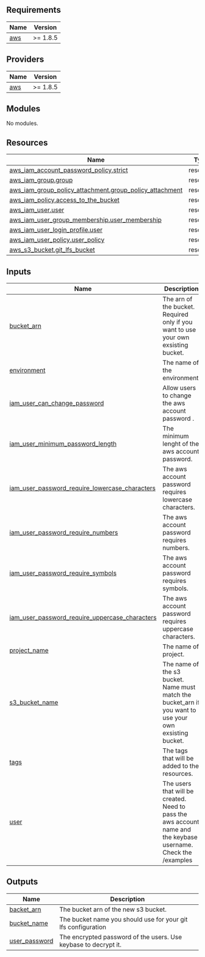 <!-- BEGIN_TF_DOCS -->
## Requirements

| Name | Version |
|------|---------|
| <a name="requirement_aws"></a> [aws](#requirement\_aws) | >= 1.8.5 |

## Providers

| Name | Version |
|------|---------|
| <a name="provider_aws"></a> [aws](#provider\_aws) | >= 1.8.5 |

## Modules

No modules.

## Resources

| Name | Type |
|------|------|
| [aws_iam_account_password_policy.strict](https://registry.terraform.io/providers/hashicorp/aws/latest/docs/resources/iam_account_password_policy) | resource |
| [aws_iam_group.group](https://registry.terraform.io/providers/hashicorp/aws/latest/docs/resources/iam_group) | resource |
| [aws_iam_group_policy_attachment.group_policy_attachment](https://registry.terraform.io/providers/hashicorp/aws/latest/docs/resources/iam_group_policy_attachment) | resource |
| [aws_iam_policy.access_to_the_bucket](https://registry.terraform.io/providers/hashicorp/aws/latest/docs/resources/iam_policy) | resource |
| [aws_iam_user.user](https://registry.terraform.io/providers/hashicorp/aws/latest/docs/resources/iam_user) | resource |
| [aws_iam_user_group_membership.user_membership](https://registry.terraform.io/providers/hashicorp/aws/latest/docs/resources/iam_user_group_membership) | resource |
| [aws_iam_user_login_profile.user](https://registry.terraform.io/providers/hashicorp/aws/latest/docs/resources/iam_user_login_profile) | resource |
| [aws_iam_user_policy.user_policy](https://registry.terraform.io/providers/hashicorp/aws/latest/docs/resources/iam_user_policy) | resource |
| [aws_s3_bucket.git_lfs_bucket](https://registry.terraform.io/providers/hashicorp/aws/latest/docs/resources/s3_bucket) | resource |

## Inputs

| Name | Description | Type | Default | Required |
|------|-------------|------|---------|:--------:|
| <a name="input_bucket_arn"></a> [bucket\_arn](#input\_bucket\_arn) | The arn of the bucket. Required only if you want to use your own exsisting bucket. | `string` | `null` | no |
| <a name="input_environment"></a> [environment](#input\_environment) | The name of the environment. | `string` | n/a | yes |
| <a name="input_iam_user_can_change_password"></a> [iam\_user\_can\_change\_password](#input\_iam\_user\_can\_change\_password) | Allow users to change the aws account password . | `bool` | `true` | no |
| <a name="input_iam_user_minimum_password_length"></a> [iam\_user\_minimum\_password\_length](#input\_iam\_user\_minimum\_password\_length) | The minimum lenght of the aws account password. | `number` | `16` | no |
| <a name="input_iam_user_password_require_lowercase_characters"></a> [iam\_user\_password\_require\_lowercase\_characters](#input\_iam\_user\_password\_require\_lowercase\_characters) | The aws account password requires lowercase characters. | `bool` | `true` | no |
| <a name="input_iam_user_password_require_numbers"></a> [iam\_user\_password\_require\_numbers](#input\_iam\_user\_password\_require\_numbers) | The aws account password requires numbers. | `bool` | `true` | no |
| <a name="input_iam_user_password_require_symbols"></a> [iam\_user\_password\_require\_symbols](#input\_iam\_user\_password\_require\_symbols) | The aws account password requires symbols. | `bool` | `true` | no |
| <a name="input_iam_user_password_require_uppercase_characters"></a> [iam\_user\_password\_require\_uppercase\_characters](#input\_iam\_user\_password\_require\_uppercase\_characters) | The aws account password requires uppercase characters. | `bool` | `true` | no |
| <a name="input_project_name"></a> [project\_name](#input\_project\_name) | The name of project. | `string` | n/a | yes |
| <a name="input_s3_bucket_name"></a> [s3\_bucket\_name](#input\_s3\_bucket\_name) | The name of the s3 bucket. Name must match the bucket\_arn if you want to use your own exsisting bucket. | `string` | n/a | yes |
| <a name="input_tags"></a> [tags](#input\_tags) | The tags that will be added to the resources. | `map(string)` | n/a | yes |
| <a name="input_user"></a> [user](#input\_user) | The users that will be created. Need to pass the aws account name and the keybase username. Check the /examples | `map(map(string))` | n/a | yes |

## Outputs

| Name | Description |
|------|-------------|
| <a name="output_backet_arn"></a> [backet\_arn](#output\_backet\_arn) | The bucket arn of the new s3 bucket. |
| <a name="output_bucket_name"></a> [bucket\_name](#output\_bucket\_name) | The bucket name you should use for your git lfs configuration |
| <a name="output_user_password"></a> [user\_password](#output\_user\_password) | The encrypted password of the users. Use keybase to decrypt it. |
<!-- END_TF_DOCS -->